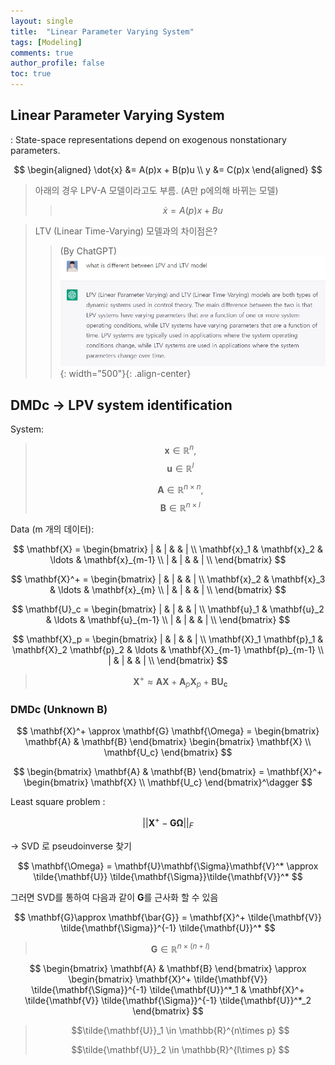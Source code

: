 ```yaml
---
layout: single
title:  "Linear Parameter Varying System"
tags: [Modeling]
comments: true
author_profile: false
toc: true
---
```




## Linear Parameter Varying System

: State-space representations depend on exogenous nonstationary parameters.

$$
\begin{aligned}
\dot{x} &= A(p)x + B(p)u \\
y &= C(p)x
\end{aligned}
$$


> 아래의 경우 LPV-A 모델이라고도 부름. (A만 p에의해 바뀌는 모델) 
> > $$
\dot{x} = A(p)x + Bu 
$$


> LTV (Linear Time-Varying) 모델과의 차이점은?
>> (By ChatGPT)
![title](/fig/chatGPT.jpg){: width="500"}{: .align-center}



## DMDc &rarr; LPV system identification

System:

>$$ \mathbf{x} \in \mathbb{R}^n, $$ 
>$$ \mathbf{u} \in \mathbb{R}^l $$ 
>
>$$ \mathbf{A} \in \mathbb{R}^{n\times n}, $$
>$$ \mathbf{B} \in \mathbb{R}^{n\times l} $$
>

Data (m 개의 데이터):

$$
\mathbf{X} = 
\begin{bmatrix}
| & | &  & | \\
\mathbf{x}_1 & \mathbf{x}_2 & \ldots & \mathbf{x}_{m-1} \\
| & | &  & | \\
\end{bmatrix}
$$

$$
\mathbf{X}^+ = 
\begin{bmatrix}
| & | &  & | \\
\mathbf{x}_2 & \mathbf{x}_3 & \ldots & \mathbf{x}_{m} \\
| & | &  & | \\
\end{bmatrix}
$$

$$
\mathbf{U}_c = 
\begin{bmatrix}
| & | &  & | \\
\mathbf{u}_1 & \mathbf{u}_2 & \ldots & \mathbf{u}_{m-1} \\
| & | &  & | \\
\end{bmatrix}
$$

$$
\mathbf{X}_p = 
\begin{bmatrix}
| & | &  & | \\
\mathbf{X}_1 \mathbf{p}_1 & \mathbf{X}_2 \mathbf{p}_2 & \ldots & \mathbf{X}_{m-1} \mathbf{p}_{m-1} \\
| & | &  & | \\
\end{bmatrix}
$$

>
> $$ \mathbf{X}^+\approx \mathbf{A}\mathbf{X} + \mathbf{A}_p\mathbf{X}_p + \mathbf{B}\mathbf{U_c} $$
>


### DMDc (Unknown $\mathbf{B}$)

$$ 
\mathbf{X}^+ 
\approx 
\mathbf{G} \mathbf{\Omega} = \begin{bmatrix}
\mathbf{A} & \mathbf{B}
\end{bmatrix}
\begin{bmatrix}
\mathbf{X} \\ \mathbf{U_c}
\end{bmatrix}
$$


$$ 
\begin{bmatrix}
\mathbf{A} & \mathbf{B}
\end{bmatrix} = 
\mathbf{X}^+ \begin{bmatrix}
\mathbf{X} \\ \mathbf{U_c}
\end{bmatrix}^\dagger
$$



Least square problem : 

$$
||\mathbf{X}^+ - \mathbf{G}\mathbf{\Omega}||_F
$$

&rarr; SVD 로 pseudoinverse 찾기

$$
\mathbf{\Omega} = \mathbf{U}\mathbf{\Sigma}\mathbf{V}^* \approx \tilde{\mathbf{U}} \tilde{\mathbf{\Sigma}}\tilde{\mathbf{V}}^* 
$$

그러면 SVD를 통하여 다음과 같이 $\mathbf{G}$를 근사화 할 수 있음

$$
\mathbf{G}\approx \mathbf{\bar{G}} = \mathbf{X}^+
\tilde{\mathbf{V}} \tilde{\mathbf{\Sigma}}^{-1} \tilde{\mathbf{U}}^*
$$

> $$\mathbf{G} \in \mathbb{R}^{n\times (n+l)} $$

$$
\begin{bmatrix}
\mathbf{A} & \mathbf{B}
\end{bmatrix}
\approx
\begin{bmatrix}
\mathbf{X}^+
\tilde{\mathbf{V}} \tilde{\mathbf{\Sigma}}^{-1} \tilde{\mathbf{U}}^*_1
& 
\mathbf{X}^+
\tilde{\mathbf{V}} \tilde{\mathbf{\Sigma}}^{-1} \tilde{\mathbf{U}}^*_2
\end{bmatrix}
$$

> $$\tilde{\mathbf{U}}_1 \in \mathbb{R}^{n\times p} $$
> 
> $$\tilde{\mathbf{U}}_2 \in \mathbb{R}^{l\times p} $$

